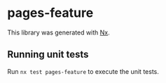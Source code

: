 # pages-feature

This library was generated with [Nx](https://nx.dev).

## Running unit tests

Run `nx test pages-feature` to execute the unit tests.
